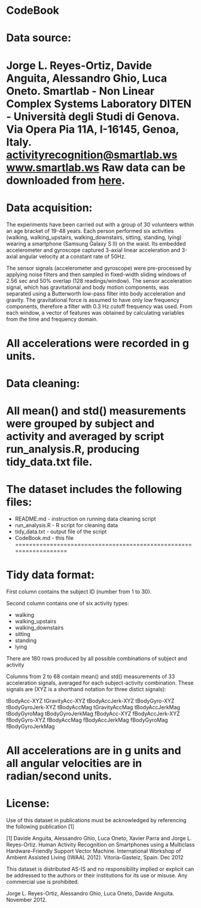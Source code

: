 # CodeBook

Data source:
==================================================================
Jorge L. Reyes-Ortiz, Davide Anguita, Alessandro Ghio, Luca Oneto.
Smartlab - Non Linear Complex Systems Laboratory
DITEN - Università degli Studi di Genova.
Via Opera Pia 11A, I-16145, Genoa, Italy.
activityrecognition@smartlab.ws
www.smartlab.ws
Raw data can be downloaded from [here](https://d396qusza40orc.cloudfront.net/getdata%2Fprojectfiles%2FUCI%20HAR%20Dataset.zip).
==================================================================

Data acquisition:
==================================================================
The experiments have been carried out with a group of 30 volunteers within an age bracket of 19-48 years. Each person performed six activities (walking, walking_upstairs, walking_downstairs, sitting, standing, lying) wearing a smartphone (Samsung Galaxy S II) on the waist. Its embedded accelerometer and gyroscope captured 3-axial linear acceleration and 3-axial angular velocity at a constant rate of 50Hz. 

The sensor signals (accelerometer and gyroscope) were pre-processed by applying noise filters and then sampled in fixed-width sliding windows of 2.56 sec and 50% overlap (128 readings/window). The sensor acceleration signal, which has gravitational and body motion components, was separated using a Butterworth low-pass filter into body acceleration and gravity. The gravitational force is assumed to have only low frequency components, therefore a filter with 0.3 Hz cutoff frequency was used. From each window, a vector of features was obtained by calculating variables from the time and frequency domain.

All accelerations were recorded in g units.
==================================================================

Data cleaning:
==================================================================
All mean() and std() measurements were grouped by subject and activity and averaged by script **run_analysis.R**, producing tidy_data.txt file.
==================================================================

The dataset includes the following files:
==================================================================
- README.md - instruction on running data cleaning script
- run_analysis.R - R script for cleaning data
- tidy_data.txt - output file of the script
- CodeBook.md - this file
==================================================================

Tidy data format:
==================================================================
First column contains the subject ID (number from 1 to 30).

Second column contains one of six activity types:
- walking
- walking_upstairs
- walking_downstairs
- sitting
- standing
- lying

There are 180 rows produced by all possible combinations of subject and activity

Columns from 2 to 68 contain mean() and std() measurements of 33 acceleration signals, averaged for each subject-activity combination. These signals are (XYZ is a shorthand notation for three distict signals): 

tBodyAcc-XYZ
tGravityAcc-XYZ
tBodyAccJerk-XYZ
tBodyGyro-XYZ
tBodyGyroJerk-XYZ
tBodyAccMag
tGravityAccMag
tBodyAccJerkMag
tBodyGyroMag
tBodyGyroJerkMag
fBodyAcc-XYZ
fBodyAccJerk-XYZ
fBodyGyro-XYZ
fBodyAccMag
fBodyAccJerkMag
fBodyGyroMag
fBodyGyroJerkMag

All accelerations are in g units and all angular velocities are in radian/second units.
==================================================================

License:
==================================================================
Use of this dataset in publications must be acknowledged by referencing the following publication [1] 

[1] Davide Anguita, Alessandro Ghio, Luca Oneto, Xavier Parra and Jorge L. Reyes-Ortiz. Human Activity Recognition on Smartphones using a Multiclass Hardware-Friendly Support Vector Machine. International Workshop of Ambient Assisted Living (IWAAL 2012). Vitoria-Gasteiz, Spain. Dec 2012

This dataset is distributed AS-IS and no responsibility implied or explicit can be addressed to the authors or their institutions for its use or misuse. Any commercial use is prohibited.

Jorge L. Reyes-Ortiz, Alessandro Ghio, Luca Oneto, Davide Anguita. November 2012.
